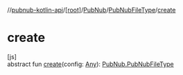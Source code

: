 //[pubnub-kotlin-api](../../../../index.md)/[[root]](../../index.md)/[PubNub](../index.md)/[PubNubFileType](index.md)/[create](create.md)

# create

[js]\
abstract fun [create](create.md)(config: [Any](https://kotlinlang.org/api/core/kotlin-stdlib/kotlin/-any/index.html)): [PubNub.PubNubFileType](index.md)
